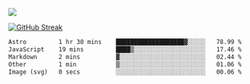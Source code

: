 ![](http://github-profile-summary-cards.vercel.app/api/cards/profile-details?username=sivori&theme=nightowl)

<a href="https://git.io/streak-stats"><img src="https://streak-stats.demolab.com?user=sivori&theme=nightowl&card_width=700&card_height=200" alt="GitHub Streak" /></a>

<!--START_SECTION:waka-->

```txt
Astro         1 hr 30 mins    ███████████████████▓░░░░░   78.99 %
JavaScript    19 mins         ████▒░░░░░░░░░░░░░░░░░░░░   17.46 %
Markdown      2 mins          ▓░░░░░░░░░░░░░░░░░░░░░░░░   02.44 %
Other         1 min           ▒░░░░░░░░░░░░░░░░░░░░░░░░   01.06 %
Image (svg)   0 secs          ░░░░░░░░░░░░░░░░░░░░░░░░░   00.06 %
```

<!--END_SECTION:waka-->
